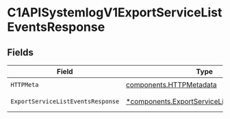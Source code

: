 # C1APISystemlogV1ExportServiceListEventsResponse


## Fields

| Field                                                                                                     | Type                                                                                                      | Required                                                                                                  | Description                                                                                               |
| --------------------------------------------------------------------------------------------------------- | --------------------------------------------------------------------------------------------------------- | --------------------------------------------------------------------------------------------------------- | --------------------------------------------------------------------------------------------------------- |
| `HTTPMeta`                                                                                                | [components.HTTPMetadata](../../models/components/httpmetadata.md)                                        | :heavy_check_mark:                                                                                        | N/A                                                                                                       |
| `ExportServiceListEventsResponse`                                                                         | [*components.ExportServiceListEventsResponse](../../models/components/exportservicelisteventsresponse.md) | :heavy_minus_sign:                                                                                        | Successful response                                                                                       |